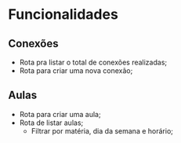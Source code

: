 # Funcionalidades 

## Conexões

- Rota pra listar o total de conexões realizadas;
- Rota para criar uma nova conexão;

## Aulas

- Rota para criar uma aula;
- Rota de listar aulas;
  - Filtrar por matéria, dia da semana e horário;
